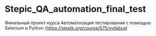 # Stepic_QA_automation_final_test

Финальный проект курса Автоматизация тестирования с помощью Selenium и Python (https://stepik.org/course/575/syllabus)
